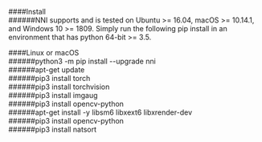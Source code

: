 ####Install  
######NNI supports and is tested on Ubuntu >= 16.04, macOS >= 10.14.1, and Windows 10 >= 1809. Simply run the following pip install in an environment that has python 64-bit >= 3.5.  

####Linux or macOS  
######python3 -m pip install --upgrade nni  
######apt-get update  
######pip3 install torch  
######pip3 install torchvision  
######pip3 install imgaug  
######pip3 install opencv-python  
######apt-get install -y libsm6 libxext6 libxrender-dev  
######pip3 install opencv-python  
######pip3 install natsort  










